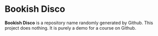 # Bookish Disco
**Bookish Disco** is a repository name randomly generated by Github. This project does nothing. It is purely a demo for a course on Github.